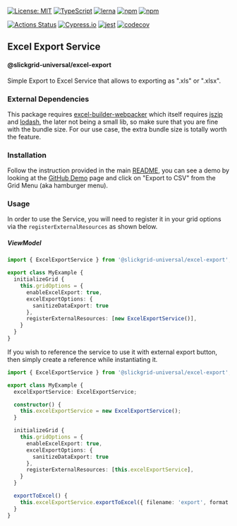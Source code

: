 [![License: MIT](https://img.shields.io/badge/License-MIT-yellow.svg)](https://opensource.org/licenses/MIT)
[![TypeScript](https://img.shields.io/badge/%3C%2F%3E-TypeScript-%230074c1.svg)](http://www.typescriptlang.org/)
[![lerna](https://img.shields.io/badge/maintained%20with-lerna-cc00ff.svg)](https://lerna.js.org/)
[![npm](https://img.shields.io/npm/v/@slickgrid-universal/excel-export.svg?color=forest)](https://www.npmjs.com/package/@slickgrid-universal/excel-export)
[![npm](https://img.shields.io/npm/dy/@slickgrid-universal/excel-export?color=forest)](https://www.npmjs.com/package/@slickgrid-universal/excel-export)

[![Actions Status](https://github.com/ghiscoding/slickgrid-universal/workflows/CI%20Build/badge.svg)](https://github.com/ghiscoding/slickgrid-universal/actions)
[![Cypress.io](https://img.shields.io/badge/tested%20with-Cypress-04C38E.svg)](https://www.cypress.io/)
[![jest](https://jestjs.io/img/jest-badge.svg)](https://github.com/facebook/jest)
[![codecov](https://codecov.io/gh/ghiscoding/slickgrid-universal/branch/master/graph/badge.svg)](https://codecov.io/gh/ghiscoding/slickgrid-universal)

## Excel Export Service
#### @slickgrid-universal/excel-export

Simple Export to Excel Service that allows to exporting as ".xls" or ".xlsx".

### External Dependencies
This package requires [excel-builder-webpacker](https://www.npmjs.com/package/excel-builder-webpacker) which itself requires [jszip](https://www.npmjs.com/package/jszip) and [lodash](https://www.npmjs.com/package/lodash), the later not being a small lib, so make sure that you are fine with the bundle size. For our use case, the extra bundle size is totally worth the feature.

### Installation
Follow the instruction provided in the main [README](https://github.com/ghiscoding/slickgrid-universal#installation), you can see a demo by looking at the [GitHub Demo](https://ghiscoding.github.io/slickgrid-universal) page and click on "Export to CSV" from the Grid Menu (aka hamburger menu).

### Usage
In order to use the Service, you will need to register it in your grid options via the `registerExternalResources` as shown below.

##### ViewModel
```ts
import { ExcelExportService } from '@slickgrid-universal/excel-export';

export class MyExample {
  initializeGrid {
    this.gridOptions = {
      enableExcelExport: true,
      excelExportOptions: {
        sanitizeDataExport: true
      },
      registerExternalResources: [new ExcelExportService()],
    }
  }
}
```

If you wish to reference the service to use it with external export button, then simply create a reference while instantiating it.
```ts
import { ExcelExportService } from '@slickgrid-universal/excel-export';

export class MyExample {
  excelExportService: ExcelExportService;

  constructor() {
    this.excelExportService = new ExcelExportService();
  }

  initializeGrid {
    this.gridOptions = {
      enableExcelExport: true,
      excelExportOptions: {
        sanitizeDataExport: true
      },
      registerExternalResources: [this.excelExportService],
    }
  }

  exportToExcel() {
    this.excelExportService.exportToExcel({ filename: 'export', format: FileType.xlsx });
  }
}
```
